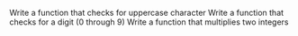 Write a function that checks for uppercase character
Write a function that checks for a digit (0 through 9)
Write a function that multiplies two integers
